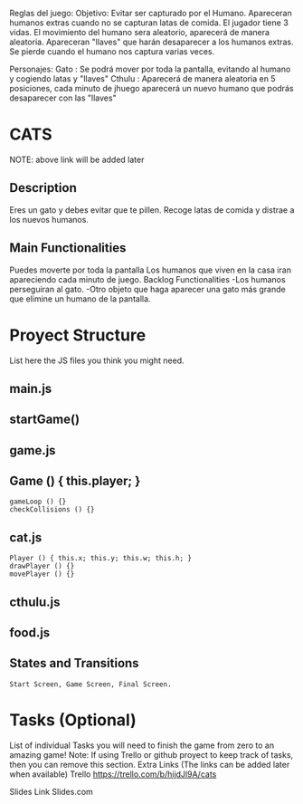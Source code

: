 Reglas del juego:
Objetivo: Evitar ser capturado por el Humano.
Apareceran humanos extras cuando no se capturan latas de comida.
El jugador tiene 3 vidas.
El movimiento del humano sera aleatorio, aparecerá de manera aleatoria.
Apareceran "llaves" que harán desaparecer a los humanos extras.
Se pierde cuando el humano nos captura varias veces.

Personajes: 
Gato : Se podrá mover por toda la pantalla, evitando al humano y cogiendo latas y "llaves"
Cthulu : Aparecerá de manera aleatoria en 5 posiciones, cada minuto de jhuego aparecerá un nuevo humano que podrás desaparecer con las "llaves"

# CATS

NOTE: above link will be added later

## Description
Eres un gato y debes evitar que te pillen. Recoge latas de comida y distrae a los nuevos humanos.

## Main Functionalities
Puedes moverte por toda la pantalla
Los humanos que viven en la casa iran apareciendo cada minuto de juego.
Backlog Functionalities
    -Los humanos perseguiran al gato.
    -Otro objeto que haga aparecer una gato más grande que elimine un humano de la pantalla.

# Proyect Structure
List here the JS files you think you might need.

## main.js
## startGame()
## game.js
## Game () { this.player; }
    gameLoop () {}
    checkCollisions () {}
## cat.js
    Player () { this.x; this.y; this.w; this.h; }
    drawPlayer () {}
    movePlayer () {}
## cthulu.js
## food.js
## States and Transitions
    Start Screen, Game Screen, Final Screen.
# Tasks (Optional)
List of individual Tasks you will need to finish the game from zero to an amazing game!
Note: If using Trello or github proyect to keep track of tasks, then you can remove this section.
Extra Links (The links can be added later when available)
Trello
    https://trello.com/b/hijdJl9A/cats

Slides
Link Slides.com